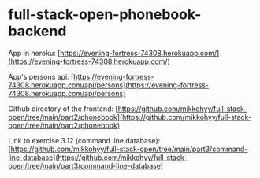 # full-stack-open-phonebook-backend

App in heroku: [https://evening-fortress-74308.herokuapp.com/](https://evening-fortress-74308.herokuapp.com/)

App's persons api: [https://evening-fortress-74308.herokuapp.com/api/persons](https://evening-fortress-74308.herokuapp.com/api/persons)

Github directory of the frontend: [https://github.com/mikkohyy/full-stack-open/tree/main/part2/phonebook](https://github.com/mikkohyy/full-stack-open/tree/main/part2/phonebook)

Link to exercise 3.12 (command line database): [https://github.com/mikkohyy/full-stack-open/tree/main/part3/command-line-database](https://github.com/mikkohyy/full-stack-open/tree/main/part3/command-line-database)
